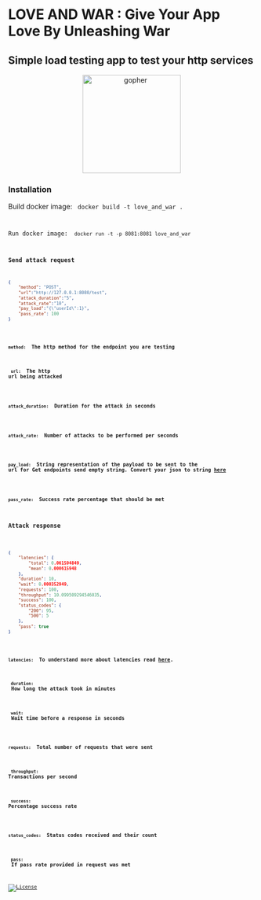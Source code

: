 # LOVE AND WAR : Give Your App Love By Unleashing War
## Simple load testing app to test your http services

<p style="text-align:center;"> <img src="https://github.com/scraly/gophers/blob/main/gladiator-gopher.png" alt="gopher" width="200"/></p>

### Installation

Build docker image: <code> docker build -t love_and_war . 

Run docker image: <code> docker run -t -p 8081:8081 love_and_war 

### Send attack request
```json
{
    "method": "POST",
    "url":"http://127.0.0.1:8080/test",
    "attack_duration":"5",
    "attack_rate":"10",
    "pay_load":"{\"userId\":1}",
    "pass_rate": 100
}
```
#### <code> method: </code> The http method for the endpoint you are testing

#### <code> url:  </code> The http url being attacked

#### <code> attack_duration:  </code> Duration for the attack in seconds

#### <code> attack_rate:  </code> Number of attacks to be performed per seconds

#### <code> pay_load:  </code> String representation of the payload to be sent to the url for Get endpoints send empty string. Convert your json to string [here](https://jsontostring.com/)

#### <code> pass_rate:  </code> Success rate percentage that should be met

### Attack response

```json

{
    "latencies": {
        "total": 0.061594849,
        "mean": 0.000615948
    },
    "duration": 10,
    "wait": 0.000352949,
    "requests": 100,
    "throughput": 10.099509294546035,
    "success": 100,
    "status_codes": {
        "200": 95,
        "500": 5
    },
    "pass": true
}

```

#### <code> latencies: </code> To understand more about latencies read [here](https://bravenewgeek.com/everything-you-know-about-latency-is-wrong/).

#### <code> duration:  </code> How long the attack took in minutes

#### <code> wait:  </code> Wait time before a response in seconds

#### <code> requests:  </code> Total number of requests that were sent

#### <code> throughput:  </code> Transactions per second

#### <code> success:  </code> Percentage success rate

#### <code> status_codes:  </code> Status codes received and their count

#### <code> pass:  </code> If pass rate provided in request was met


[![License](https://img.shields.io/badge/License-Apache_2.0-blue.svg)](https://opensource.org/licenses/Apache-2.0)





